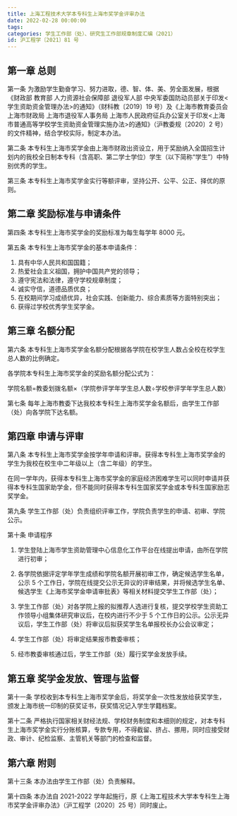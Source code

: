 ```yaml
---
title: 上海工程技术大学本专科生上海市奖学金评审办法
date: 2022-02-28 00:00:00
tags: 
categories: 学生工作部（处）、研究生工作部规章制度汇编（2021）
id: 沪工程学〔2021〕81 号
---
```


## 第一章 总则

第一条 为激励学生勤奋学习、努力进取，德、智、体、美、劳全面发展，根据《财政部 教育部 人力资源社会保障部 退役军人部 中央军委国防动员部关于印发<学生资助资金管理办法>的通知》（财科教〔2019〕19 号）及《上海市教育委员会 上海市财政局 上海市退役军人事务局 上海市人民政府征兵办公室关于印发<上海市普通高等学校学生资助资金管理实施办法>的通知》（沪教委规〔2020〕2 号）的文件精神，结合学校实际，制定本办法。

第二条 本专科生上海市奖学金由上海市财政出资设立，用于奖励纳入全国招生计划内的我校全日制本专科（含高职、第二学士学位）学生（以下简称“学生”）中特别优秀的学生。

第三条 本专科生上海市奖学金实行等额评审，坚持公开、公平、公正、择优的原则。

## 第二章 奖励标准与申请条件

第四条 本专科生上海市奖学金的奖励标准为每生每学年 8000 元。

第五条 本专科生上海市奖学金的基本申请条件：

1. 具有中华人民共和国国籍；
2. 热爱社会主义祖国，拥护中国共产党的领导；
3. 遵守宪法和法律，遵守学校规章制度；
4. 诚实守信，道德品质优良；
5. 在校期间学习成绩优异，社会实践、创新能力、综合素质等方面特别突出；
6. 获得过学校优秀学生奖学金。

## 第三章 名额分配

第六条 本专科生上海市奖学金名额分配根据各学院在校学生人数占全校在校学生总人数的比例确定。

各学院本专科生上海市奖学金的奖励名额分配公式为：

学院名额=教委划拨名额×（学院参评学年学生总人数÷学校参评学年学生总人数）

第七条 每年上海市教委下达我校本专科生上海市奖学金名额后，由学生工作部（处）向各学院下达名额。

## 第四章 申请与评审

第八条 本专科生上海市奖学金按学年申请和评审。获得本专科生上海市奖学金的学生为我校在校生中二年级以上（含二年级）的学生。

在同一学年内，获得本专科生上海市奖学金的家庭经济困难学生可以同时申请并获得本专科生国家助学金，但不能同时获得本专科生国家奖学金或本专科生国家励志奖学金。

第九条 学生工作部（处）负责组织评审工作，学院负责学生的申请、初审、学院公示。

第十条 申请程序

1. 学生登陆上海市学生资助管理中心信息化工作平台在线提出申请，由所在学院进行初审；

2. 各学院依据评定学年学生成绩和学院名额开展初审工作，确定候选学生名单，公示 5 个工作日，学院在线提交公示无异议的评审结果，并将候选学生名单、候选学生《上海市奖学金申请审批表》等相关材料提交学生工作部（处）；

3. 学生工作部（处）对各学院上报的拟推荐人选进行复核，提交学校学生资助工作领导小组集体研究审议后，在校内进行不少于 5 个工作日的公示。公示无异议后，学生工作部（处）将审议后拟获奖学生名单报校长办公会议审定；

4. 学生工作部（处）将审定结果报市教委审核；

5. 经市教委审核通过后，学生工作部（处）履行奖学金发放手续。

## 第五章 奖学金发放、管理与监督

第十一条 学校收到本专科生上海市奖学金后，将奖学金一次性发放给获奖学生，颁发上海市统一印制的获奖证书，获奖情况记入学生学籍档案。

第十二条 严格执行国家相关财经法规、学校财务制度和本细则的规定，对本专科生上海市奖学金实行分账核算，专款专用，不得截留、挤占、挪用，同时应接受财政、审计、纪检监察、主管机关等部门的检查和监督。

## 第六章 附则

第十三条 本办法由学生工作部（处）负责解释。

第十四条 本办法自 2021-2022 学年起施行，原《上海工程技术大学本专科生上海市奖学金评审办法》（沪工程学〔2020〕25 号）同时废止。